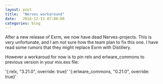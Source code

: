 ```yaml
---
layout: post
title:  "Nerves workaround"
date:   2016-12-13 07:00:00
categories: blog
---
```

After a new release of Exrm, we now have dead Nerves-projects.
This is very unfortunate, and I am not sure how the team plan to fix this one.
I have read some rumors that they might replace Exrm with Distillery.

However a workaroud for now is to pin relx and erlware_commons to previous version in your mix.exs file:

'{:relx, "3.21.0", override: true}'
'{:erlware_commons, "0.21.0", override: true}'
